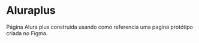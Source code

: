 # Aluraplus
Página Alura plus construida usando como referencia uma pagina protótipo criada no Figma. 
